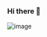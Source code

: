 ### Hi there 👋

![image](https://user-images.githubusercontent.com/100749490/157145882-b32f54f9-6cfd-4d00-9461-9ca8bc6d66a7.png)


<!--
**ts-inicis/ts-inicis** is a ✨ _special_ ✨ repository because its `README.md` (this file) appears on your GitHub profile.

Here are some ideas to get you started:

- 🔭 I’m currently working on ...
- 🌱 I’m currently learning ...
- 👯 I’m looking to collaborate on ...
- 🤔 I’m looking for help with ...
- 💬 Ask me about ...
- 📫 How to reach me: ...
- 😄 Pronouns: ...
- ⚡ Fun fact: ...
-->
